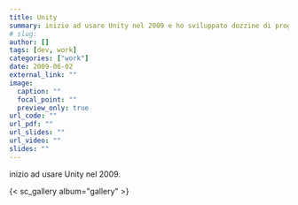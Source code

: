 ```yaml
---
title: Unity
summary: inizio ad usare Unity nel 2009 e ho sviluppato dozzine di progetti
# slug: 
author: []
tags: [dev, work]
categories: ["work"]
date: 2009-06-02
external_link: ""
image:
  caption: ""
  focal_point: ""
  preview_only: true
url_code: ""
url_pdf: ""
url_slides: ""
url_video: ""
slides: ""
---
```


inizio ad usare Unity nel 2009.

{< sc_gallery album="gallery" >}
